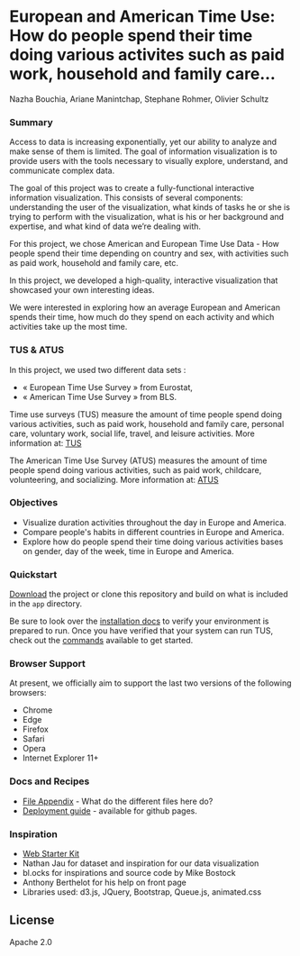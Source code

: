 # European and American Time Use: How do people spend their time doing various activites such as paid work, household and family care...
  
Nazha Bouchia, Ariane Manintchap, Stephane Rohmer, Olivier Schultz

### Summary

Access to data is increasing exponentially, yet our ability to analyze and make sense of them is limited. The goal of information visualization is to provide users with the tools necessary to visually explore, understand, and communicate complex data. 

The goal of this project was to create a fully-functional interactive information visualization. This consists of several components: understanding the user of the visualization, what kinds of tasks he or she is trying to perform with the visualization, what is his or her background and expertise, and what kind of data we’re dealing with.

For this project, we chose American and European Time Use Data - How people spend their time depending on country and sex, with activities such as paid work, household and family care, etc.

In this project, we developed a high-quality, interactive visualization that showcased your own interesting ideas.

We were interested in exploring how an average European and American spends their time, how much do they spend on each activity and which activities take up the most time.

### TUS & ATUS

In this project, we used two different data sets :

*   « European Time Use Survey » from Eurostat, 
*   « American Time Use Survey » from BLS.

Time use surveys (TUS) measure the amount of time people spend doing various activities, such as paid work, household and family care, personal care, voluntary work, social life, travel, and leisure activities.
More information at: [TUS](http://ec.europa.eu/eurostat/cache/metadata/en/tus_esms.htm)

The American Time Use Survey (ATUS) measures the amount of time people spend doing various activities, such as paid work, childcare, volunteering, and socializing.
More information at: [ATUS](https://www.bls.gov/tus/home.htm#tables)

### Objectives

*   Visualize duration activities throughout the day in Europe and America.
*   Compare people's habits in different countries in Europe and America.
*   Explore how do people spend their time doing various activities bases on gender, day of the week, time in Europe and America.

### Quickstart

[Download](https://github.com/olivierschultz/time_use_survey/releases/tag/v1.0) the project or clone this repository and build on what is included in the `app` directory.

Be sure to look over the [installation docs](docs/install.md) to verify your environment is prepared to run.
Once you have verified that your system can run TUS, check out the [commands](docs/commands.md) available to get started.

### Browser Support

At present, we officially aim to support the last two versions of the following browsers:

* Chrome
* Edge
* Firefox
* Safari
* Opera
* Internet Explorer 11+

### Docs and Recipes

* [File Appendix](https://github.com/olivierschultz/time-use-survey/blob/master/docs/file-appendix.md) - What do the different files here do?
* [Deployment guide](https://github.com/olivierschultz/time-use-survey/blob/master/docs/deploy.md) - available for github pages.

### Inspiration

*   [Web Starter Kit](https://developers.google.com/web/tools/starter-kit/)
*   Nathan Jau for dataset and inspiration for our data visualization
*   bl.ocks for inspirations and source code by Mike Bostock
*   Anthony Berthelot for his help on front page
*   Libraries used: d3.js, JQuery, Bootstrap, Queue.js, animated.css

## License

Apache 2.0

